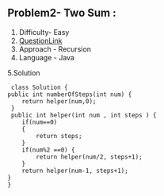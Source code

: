 ## Problem2- Two Sum : 
1. Difficulty- Easy
2. [QuestionLink](https://leetcode.com/problems/number-of-steps-to-reduce-a-number-to-zero/description/)
3. Approach - Recursion
4. Language - Java


5.Solution 

     class Solution {
    public int numberOfSteps(int num) {
        return helper(num,0);
     }
     public int helper(int num , int steps ) {
        if(num==0)
        {
            return steps;
        }
        if(num%2 ==0) {
            return helper(num/2, steps+1);
        } 
        return helper(num-1, steps+1);
    }
    }
         
      
